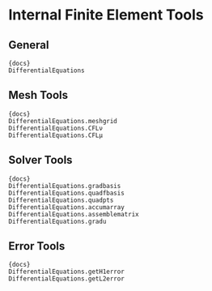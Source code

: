 # Internal Finite Element Tools

## General

```
{docs}
DifferentialEquations
```

## Mesh Tools

```
{docs}
DifferentialEquations.meshgrid
DifferentialEquations.CFLν
DifferentialEquations.CFLμ
```

## Solver Tools

```
{docs}
DifferentialEquations.gradbasis
DifferentialEquations.quadfbasis
DifferentialEquations.quadpts
DifferentialEquations.accumarray
DifferentialEquations.assemblematrix
DifferentialEquations.gradu
```

## Error Tools

```
{docs}
DifferentialEquations.getH1error
DifferentialEquations.getL2error
```

